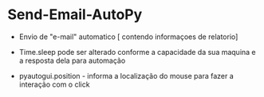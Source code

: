 # Send-Email-AutoPy
- Envio de "e-mail" automatico [ contendo informaçoes de relatorio]
- Time.sleep pode ser alterado conforme a capacidade da sua maquina e a resposta dela para automação

- pyautogui.position - informa a localização do mouse para fazer a interação com o click
